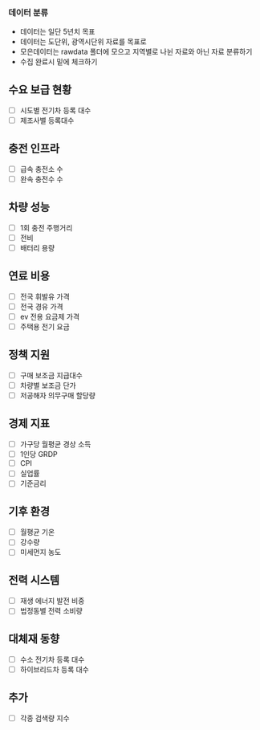 ### 데이터 분류
* 데이터는 일단 5년치 목표
* 데이터는 도단위, 광역시단위 자료를 목표로
* 모은데이터는 rawdata 폴더에 모으고 지역별로 나뉜 자료와 아닌 자료 분류하기
* 수집 완료시 밑에 체크하기

## 수요 보급 현황
- [ ] 시도별 전기차 등록 대수
- [ ] 제조사별 등록대수
## 충전 인프라
- [ ] 급속 충전소 수
- [ ] 완속 충전수 수
## 차량 성능
- [ ] 1회 충전 주행거리
- [ ] 전비
- [ ] 배터리 용량
## 연료 비용
- [ ] 전국 휘발유 가격
- [ ] 전국 경유 가격
- [ ] ev 전용 요금제 가격
- [ ] 주택용 전기 요금
## 정책 지원
- [ ] 구매 보조금 지급대수
- [ ] 차량별 보조금 단가
- [ ] 저공해자 의무구매 할당량
## 경제 지표
- [ ] 가구당 월평균 경상 소득
- [ ] 1인당 GRDP
- [ ] CPI
- [ ] 실업률
- [ ] 기준금리
## 기후 환경
- [ ] 월평균 기온
- [ ] 강수량
- [ ] 미세먼지 농도
## 전력 시스템
- [ ] 재생 에너지 발전 비중
- [ ] 법정동별 전력 소비량
## 대체재 동향
- [ ] 수소 전기차 등록 대수
- [ ] 하이브리드차 등록 대수
## 추가
- [ ] 각종 검색량 지수
      
